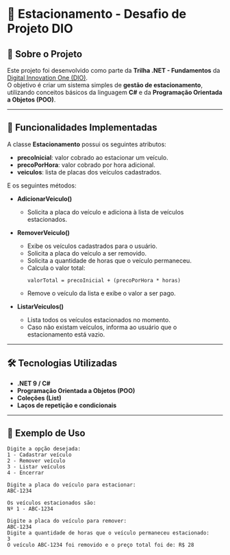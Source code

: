 # 🚗 Estacionamento - Desafio de Projeto DIO

## 📖 Sobre o Projeto
Este projeto foi desenvolvido como parte da **Trilha .NET - Fundamentos** da [Digital Innovation One (DIO)](https://www.dio.me).  
O objetivo é criar um sistema simples de **gestão de estacionamento**, utilizando conceitos básicos da linguagem **C#** e da **Programação Orientada a Objetos (POO)**.

---

## 🎯 Funcionalidades Implementadas
A classe **Estacionamento** possui os seguintes atributos:
- **precoInicial**: valor cobrado ao estacionar um veículo.
- **precoPorHora**: valor cobrado por hora adicional.
- **veiculos**: lista de placas dos veículos cadastrados.

E os seguintes métodos:

- **AdicionarVeiculo()**
  - Solicita a placa do veículo e adiciona à lista de veículos estacionados.
  
- **RemoverVeiculo()**
  - Exibe os veículos cadastrados para o usuário.
  - Solicita a placa do veículo a ser removido.
  - Solicita a quantidade de horas que o veículo permaneceu.
  - Calcula o valor total:  
    ```
    valorTotal = precoInicial + (precoPorHora * horas)
    ```
  - Remove o veículo da lista e exibe o valor a ser pago.

- **ListarVeiculos()**
  - Lista todos os veículos estacionados no momento.
  - Caso não existam veículos, informa ao usuário que o estacionamento está vazio.

---

## 🛠️ Tecnologias Utilizadas
- **.NET 9 / C#**
- **Programação Orientada a Objetos (POO)**
- **Coleções (List<string>)**
- **Laços de repetição e condicionais**

---

## 📌 Exemplo de Uso
```text
Digite a opção desejada:
1 - Cadastrar veículo
2 - Remover veículo
3 - Listar veículos
4 - Encerrar

Digite a placa do veículo para estacionar:
ABC-1234

Os veículos estacionados são:
Nº 1 - ABC-1234

Digite a placa do veículo para remover:
ABC-1234
Digite a quantidade de horas que o veículo permaneceu estacionado:
3
O veículo ABC-1234 foi removido e o preço total foi de: R$ 28
